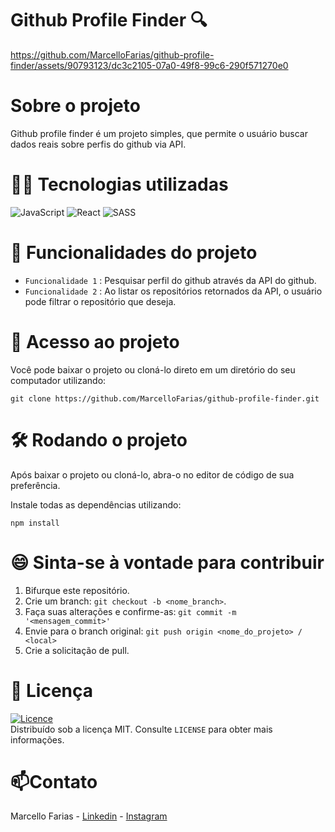 # Github Profile Finder 🔍

https://github.com/MarcelloFarias/github-profile-finder/assets/90793123/dc3c2105-07a0-49f8-99c6-290f571270e0

# Sobre o projeto

Github profile finder é um projeto simples, que permite o usuário buscar dados reais sobre perfis do github via API.

# 👨‍💻 Tecnologias utilizadas
![JavaScript](https://img.shields.io/badge/javascript-%23323330.svg?style=for-the-badge&logo=javascript&logoColor=%23F7DF1E)
![React](https://img.shields.io/badge/react-%2320232a.svg?style=for-the-badge&logo=react&logoColor=%2361DAFB)
![SASS](https://img.shields.io/badge/SASS-hotpink.svg?style=for-the-badge&logo=SASS&logoColor=white)

# 🔨 Funcionalidades do projeto

 - `Funcionalidade 1` : Pesquisar perfil do github através da API do github.
 - `Funcionalidade 2` : Ao listar os repositórios retornados da API, o usuário pode filtrar o repositório que deseja.

# 📂 Acesso ao projeto

Você pode baixar o projeto ou cloná-lo direto em um diretório do seu computador utilizando:
```
git clone https://github.com/MarcelloFarias/github-profile-finder.git
```

# 🛠️ Rodando o projeto

Após baixar o projeto ou cloná-lo, abra-o no editor de código de sua preferência.

Instale todas as dependências utilizando:
```
npm install
```

# 😄 Sinta-se à vontade para contribuir

1. Bifurque este repositório.
2. Crie um branch: `git checkout -b <nome_branch>`.
3. Faça suas alterações e confirme-as: `git commit -m '<mensagem_commit>'`
4. Envie para o branch original: `git push origin <nome_do_projeto> / <local>`
5. Crie a solicitação de pull.

# 📜 Licença

[![Licence](https://img.shields.io/github/license/Ileriayo/markdown-badges?style=for-the-badge)](./LICENSE) <br>
Distribuído sob a licença MIT. Consulte `LICENSE` para obter mais informações.

# 📫Contato

Marcello Farias - [Linkedin](https://www.linkedin.com/in/marcello-rocha-381572231/) - [Instagram](https://www.instagram.com/cello.farias) 
